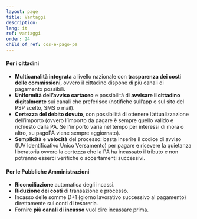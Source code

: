 ```yaml
---
layout: page
title: Vantaggi
description: 
lang: it
ref: vantaggi
order: 24
child_of_ref: cos-e-pago-pa
---
```


#### Per i cittadini

* **Multicanalità integrata** a livello nazionale con **trasparenza dei costi delle commissioni**, ovvero il cittadino dispone di più canali di pagamento possibili.
* **Uniformità dell’avviso cartaceo** e possibilità di **avvisare il cittadino digitalmente** sui canali che preferisce (notifiche sull’app o sul sito del PSP scelto, SMS o mail).
* **Certezza del debito dovuto**, con possibilità di ottenere l’attualizzazione dell’importo (ovvero l’importo da pagare è sempre quello valido e richiesto dalla PA. Se l’importo varia nel tempo per interessi di mora o altro, su pagoPA viene sempre aggiornato).
* **Semplicità** e **velocità** del processo: basta inserire il codice di avviso (IUV Identificativo Unico Versamento) per pagare e ricevere la quietanza liberatoria ovvero la certezza che la PA ha incassato il tributo e non potranno esserci verifiche o accertamenti successivi.

#### Per le Pubbliche Amministrazioni

* **Riconciliazione** automatica degli incassi.
* **Riduzione dei costi** di transazione e processo.
* Incasso delle somme D+1 (giorno lavorativo successivo al pagamento) direttamente sui conti di tesoreria.
* Fornire **più canali di incasso** vuol dire incassare prima.
